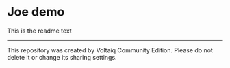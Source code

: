 # Joe demo

This is the readme text

---

This repository was created by Voltaiq Community Edition. Please do not delete it or change its
sharing settings.
